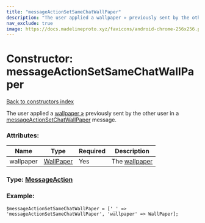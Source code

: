 ```yaml
---
title: "messageActionSetSameChatWallPaper"
description: "The user applied a wallpaper » previously sent by the other user in a messageActionSetChatWallPaper message."
nav_exclude: true
image: https://docs.madelineproto.xyz/favicons/android-chrome-256x256.png
---
```

# Constructor: messageActionSetSameChatWallPaper  
[Back to constructors index](/API_docs/constructors/index.html)



The user applied a [wallpaper »](https://core.telegram.org/api/wallpapers) previously sent by the other user in a [messageActionSetChatWallPaper](../constructors/messageActionSetChatWallPaper.html) message.

### Attributes:

| Name     |    Type       | Required | Description |
|----------|---------------|----------|-------------|
|wallpaper|[WallPaper](/API_docs/types/WallPaper.html) | Yes|The [wallpaper](https://core.telegram.org/api/wallpapers)|



### Type: [MessageAction](/API_docs/types/MessageAction.html)


### Example:

```
$messageActionSetSameChatWallPaper = ['_' => 'messageActionSetSameChatWallPaper', 'wallpaper' => WallPaper];
```  
